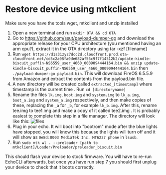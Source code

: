 # Restore device using mtkclient
Make sure you have the tools wget, mtkclient and unzip installed

1. Open a new terminal and run `mkdir OTA && cd OTA`
2. Go to https://github.com/ssut/payload-dumper-go and download the appropriate release for your CPU architecture (you mentioned having an arm cpu?), extract it in the OTA directory using tar -xzf [filename]
3. Run `wget https://d1s31zyz7dcc2d.cloudfront.prod.ota-cloudfront.net/cd5c2a08fa0de682af56c9f7f14512b2/update-kindle-biscuit_puffin-NS6559_user_4660_0009094444164.bin && unzip update-kindle-biscuit_puffin-NS6559_user_4660_0009094444164.bin` then `./payload-dumper-go payload.bin`. This will download FireOS 6.5.5.9 from Amazon and extract the contents from the payload.bin file.
4. A new directory will be created called `extracted_[timestamp]` where timestamp is the current time . Run `cd [directoryname]`
5. Rename the files `lk.img`, `boot.img` and `system.img` to `lk_a.img`, `boot_a.img` and `system_a.img` respectively,  and then make copies of these, replacing the `_a` for `_b`, for example `lk_b.img`. After this, rename tee.img to tee1.img and make a copy of it called tee2.img . It is probably easiest to complete this step in a file manager. The directory will look like this:
![files](https://i.imgur.com/c7KhCQe.png)
6. Plug in your echo. It will boot into "bootrom" mode after the blue lights have stopped, you will know this because the lights will turn off and it will show as `0e8d:0003 MediaTek Inc. MT6227 phone` in `lsusb`.
7. Run `sudo mtk wl . --preloader [path to mtkclient]/Loader/Preloader/preloader_biscuit.bin`

This should flash your device to stock firmware. You will have to re-run EchoCLI afterwards, but once you have run step 7 you should first unplug your device to check that it boots correctly.

